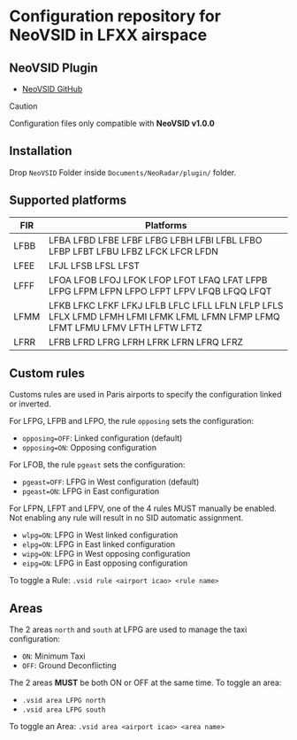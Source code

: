 # Configuration repository for NeoVSID in LFXX airspace

## NeoVSID Plugin

- [NeoVSID GitHub](https://github.com/Gameagle/vSID/wiki](https://github.com/AlexisBalzano/NeoRadarVSID))

> [!CAUTION]
> Configuration files only compatible with **NeoVSID v1.0.0**

## Installation

Drop `NeoVSID` Folder inside `Documents/NeoRadar/plugin/` folder.

## Supported platforms

| FIR | Platforms |
| --- | --- |
| LFBB | LFBA LFBD LFBE LFBF LFBG LFBH LFBI LFBL LFBO LFBP LFBT LFBU LFBZ LFCK LFCR LFDN |
| LFEE | LFJL LFSB LFSL LFST |
| LFFF | LFOA LFOB LFOJ LFOK LFOP LFOT LFAQ LFAT LFPB LFPG LFPM LFPN LFPO LFPT LFPV LFQB LFQQ LFQT |
| LFMM | LFKB LFKC LFKF LFKJ LFLB LFLC LFLL LFLN LFLP LFLS LFLX LFMD LFMH LFMI LFMK LFML LFMN LFMP LFMQ LFMT LFMU LFMV LFTH LFTW LFTZ |
| LFRR | LFRB LFRD LFRG LFRH LFRK LFRN LFRQ LFRZ | 

## Custom rules

Customs rules are used in Paris airports to specify the configuration linked or inverted.

For LFPG, LFPB and LFPO, the rule `opposing` sets the configuration:
- `opposing=OFF`: Linked configuration (default)
- `opposing=ON`: Opposing configuration

For LFOB, the rule `pgeast` sets the configuration:
- `pgeast=OFF`: LFPG in West configuration (default)
- `pgeast=ON`: LFPG in East configuration

For LFPN, LFPT and LFPV, one of the 4 rules MUST manually be enabled. Not enabling any rule will result in no SID automatic assignment.
- `wlpg=ON`: LFPG in West linked configuration
- `elpg=ON`: LFPG in East linked configuration
- `wipg=ON`: LFPG in West opposing configuration
- `eipg=ON`: LFPG in East opposing configuration

To toggle a Rule: `.vsid rule <airport icao> <rule name>`

## Areas

 The 2 areas `north` and `south` at LFPG are used to manage the taxi configuration:
- `ON`: Minimum Taxi
- `OFF`: Ground Deconflicting

The 2 areas **MUST** be both ON or OFF at the same time. To toggle an area:
- `.vsid area LFPG north`
- `.vsid area LFPG south`

To toggle an Area: `.vsid area <airport icao> <area name>`

